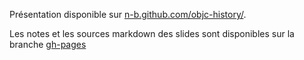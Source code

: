 Présentation disponible sur [n-b.github.com/objc-history/](http://n-b.github.com/objc-history/).

Les notes et les sources markdown des slides sont disponibles sur la branche [gh-pages](https://github.com/n-b/objc-history/tree/gh-pages)
